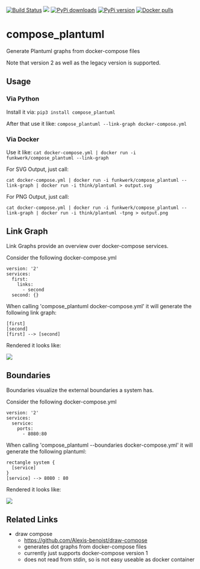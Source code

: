 [![Build Status](https://travis-ci.org/funkwerk/compose_plantuml.svg)](https://travis-ci.org/funkwerk/compose_plantuml)
[![](https://badge.imagelayers.io/funkwerk/compose_plantuml.svg)](https://imagelayers.io/?images=funkwerk/compose_plantuml:latest 'funkwerk/compose_plantuml')
[![PyPi downloads](https://img.shields.io/pypi/dm/compose_plantuml.svg)](https://pypi.python.org/pypi/compose_plantuml/)
[![PyPi version](https://img.shields.io/pypi/v/compose_plantuml.svg)](https://pypi.python.org/pypi/compose_plantuml/)
[![Docker pulls](https://img.shields.io/docker/pulls/funkwerk/compose_plantuml.svg)](https://hub.docker.com/r/funkwerk/compose_plantuml/)

# compose_plantuml

Generate Plantuml graphs from docker-compose files

Note that version 2 as well as the legacy version is supported.

## Usage

### Via Python

Install it via:
`pip3 install compose_plantuml`

After that use it like:
`compose_plantuml --link-graph docker-compose.yml`

### Via Docker

Use it like:
`cat docker-compose.yml | docker run -i funkwerk/compose_plantuml --link-graph`

For SVG Output, just call:

`cat docker-compose.yml | docker run -i funkwerk/compose_plantuml --link-graph | docker run -i think/plantuml > output.svg`

For PNG Output, just call:

`cat docker-compose.yml | docker run -i funkwerk/compose_plantuml --link-graph | docker run -i think/plantuml -tpng > output.png`

## Link Graph

Link Graphs provide an overview over docker-compose services.

Consider the following docker-compose.yml

```
version: '2'
services:
  first:
    links:
      - second
  second: {}
```

When calling 'compose_plantuml docker-compose.yml' it will generate the following link graph:

```
[first]
[second]
[first] --> [second]
```

Rendered it looks like:

<img src="https://cdn.rawgit.com/funkwerk/compose_plantuml/master/img/link_graph.svg">

## Boundaries

Boundaries visualize the external boundaries a system has.

Consider the following docker-compose.yml

```
version: '2'
services:
  service:
    ports:
      - 8080:80
```

When calling 'compose_plantuml --boundaries docker-compose.yml' it will generate the following plantuml:

```
rectangle system {
  [service]
}
[service] --> 8080 : 80
```

Rendered it looks like:

<img src="https://cdn.rawgit.com/funkwerk/compose_plantuml/master/img/boundaries.svg">

## Related Links

 - draw compose
   - https://github.com/Alexis-benoist/draw-compose
   - generates dot graphs from docker-compose files
   - currently just supports docker-compose version 1
   - does not read from stdin, so is not easy useable as docker container
